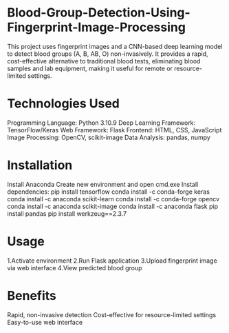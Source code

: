 # Blood-Group-Detection-Using-Fingerprint-Image-Processing
This project uses fingerprint images and a CNN-based deep learning model to detect blood groups (A, B, AB, O) non-invasively. It provides a rapid, cost-effective alternative to traditional blood tests, eliminating blood samples and lab equipment, making it useful for remote or resource-limited settings.
# Technologies Used
Programming Language: Python 3.10.9
Deep Learning Framework: TensorFlow/Keras
Web Framework: Flask
Frontend: HTML, CSS, JavaScript
Image Processing: OpenCV, scikit-image
Data Analysis: pandas, numpy
# Installation
Install Anaconda 
Create new environment and open cmd.exe
Install dependencies:
pip install tensorflow
conda install -c conda-forge keras
conda install -c anaconda scikit-learn
conda install -c conda-forge opencv
conda install -c anaconda scikit-image
conda install -c anaconda flask
pip install pandas
pip install werkzeug==2.3.7
# Usage
1.Activate environment
2.Run Flask application
3.Upload fingerprint image via web interface
4.View predicted blood group
# Benefits
Rapid, non-invasive detection
Cost-effective for resource-limited settings
Easy-to-use web interface
